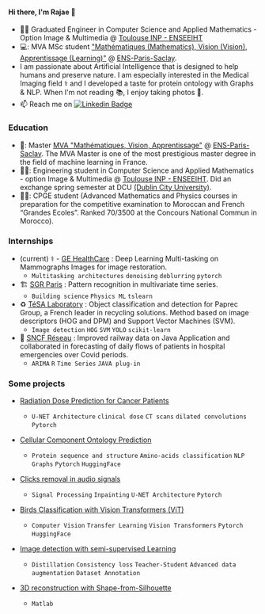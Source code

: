 
#### Hi there, I'm Rajae 👋
- :woman_student: Graduated Engineer in Computer Science and Applied Mathematics - Option Image & Multimedia @ [Toulouse INP - ENSEEIHT](https://www.enseeiht.fr/fr/index.html)
- 💻: MVA MSc student ["Mathématiques (Mathematics), Vision (Vision), Apprentissage (Learning)"](https://www.master-mva.com/) @ [ENS-Paris-Saclay](https://ens-paris-saclay.fr/). 
- I am passionate about Artificial Intelligence that is designed to help humans and preserve nature. I am especially interested in the Medical Imaging field ⚕️ and I developed a taste for protein ontology with Graphs & NLP. When I'm not reading 📚, I enjoy taking photos 📸. 
- 📫 Reach me on  [![Linkedin Badge](https://img.shields.io/badge/-rajae_sebai-blue?style=flat&logo=Linkedin&logoColor=white&link=https://www.linkedin.com/in/rajae-sebai/)](https://www.linkedin.com/in/rajae-sebai/)

 
### Education

- 👩‍: Master [MVA "Mathématiques, Vision, Apprentissage"](https://www.master-mva.com/) @ [ENS-Paris-Saclay](https://ens-paris-saclay.fr/). The MVA Master is one of the most prestigious master degree in the field of machine learning in France.
- 👩‍🎓: Engineering student in Computer Science and Applied Mathematics - option Image & Multimedia @ [Toulouse INP - ENSEEIHT](https://www.enseeiht.fr/fr/index.html). Did an exchange spring semester at DCU [(Dublin City University)](https://www.dcu.ie/). 
- 👩‍🎓: CPGE student (Advanced Mathematics and Physics courses in preparation for the competitive examination to Moroccan and French “Grandes Ecoles”.
Ranked 70/3500 at the Concours National Commun in Morocco).

### Internships
- (current) ⚕️ - [GE HealthCare](https://www.gehealthcare.fr/) : Deep Learning Multi-tasking on Mammographs Images for image restoration. 
  - `Multitasking architectures` `denoising` `deblurring` `pytorch` 
- 🏗️ [SGR Paris](https://www.sgr-paris.saint-gobain.com/) : Pattern recognition in multivariate time series.
  - `Building science` `Physics ML` `tslearn`
- ♻️ [TéSA Laboratory](https://www.tesa.prd.fr/) : Object classification and detection for Paprec Group, a French leader in recycling solutions. Method based on image descriptors (HOG and DPM) and Support Vector Machines (SVM).
  - `Image detection` `HOG` `SVM` `YOLO` `scikit-learn`
- 🚝 [SNCF Réseau](https://www.sncf.com/fr/reseau-expertises/reseau-ferroviaire/sncf-reseau) : Improved railway data on Java Application and collaborated in forecasting of daily flows of patients in hospital emergencies over Covid periods.
  - `ARIMA` `R` `Time Series` `JAVA plug-in`
### Some projects
- [Radiation Dose Prediction for Cancer Patients]()
  - `U-NET Architecture` `clinical dose` `CT scans` `dilated convolutions` `Pytorch`

- [Cellular Component Ontology Prediction]()
  - `Protein sequence and structure` `Amino-acids classification` `NLP` `Graphs` `Pytorch` `HuggingFace`
  
- [Clicks removal in audio signals]()
  - `Signal Processing` `Inpainting` `U-NET Architecture` `Pytorch`

- [Birds Classification with Vision Transformers (ViT)]()
  -  `Computer Vision` `Transfer Learning` `Vision Transformers` `Pytorch` `HuggingFace`

- [Image detection with semi-supervised Learning]()
  - `Distillation` `Consistency loss` `Teacher-Student` `Advanced data augmentation` `Dataset Annotation`
  
- [3D reconstruction with Shape-from-Silhouette]()
  - `Matlab`
